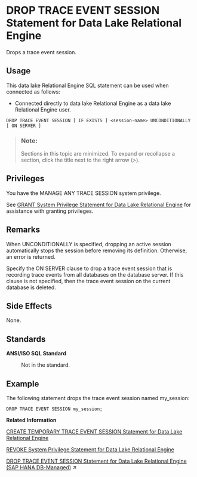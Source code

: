 <!-- loio816f77f16ce21014902f832b346099c2 -->

# DROP TRACE EVENT SESSION Statement for Data Lake Relational Engine

Drops a trace event session.



<a name="loio816f77f16ce21014902f832b346099c2__section_azh_5fj_znb"/>

## Usage

This data lake Relational Engine SQL statement can be used when connected as follows:

-   Connected directly to data lake Relational Engine as a data lake Relational Engine user.



```
DROP TRACE EVENT SESSION [ IF EXISTS ] <session-name> UNCONDITIONALLY [ ON SERVER ]
```



> ### Note:  
> Sections in this topic are minimized. To expand or recollapse a section, click the title next to the right arrow \(*\>*\).



<a name="loio816f77f16ce21014902f832b346099c2__drop_trace_event_session_priv1"/>

## Privileges

You have the MANAGE ANY TRACE SESSION system privilege.

See [GRANT System Privilege Statement for Data Lake Relational Engine](grant-system-privilege-statement-for-data-lake-relational-engine-a3dfcb0.md) for assistance with granting privileges.



<a name="loio816f77f16ce21014902f832b346099c2__drop_trace_event_session_remarks1"/>

## Remarks

When UNCONDITIONALLY is specified, dropping an active session automatically stops the session before removing its definition. Otherwise, an error is returned.

Specify the ON SERVER clause to drop a trace event session that is recording trace events from all databases on the database server. If this clause is not specified, then the trace event session on the current database is deleted.



<a name="loio816f77f16ce21014902f832b346099c2__drop_trace_event_session_side_effects1"/>

## Side Effects

None.



<a name="loio816f77f16ce21014902f832b346099c2__drop_trace_event_session_standards1"/>

## Standards


<dl>
<dt><b>

ANSI/ISO SQL Standard

</b></dt>
<dd>

Not in the standard.



</dd>
</dl>



## Example

The following statement drops the trace event session named my\_session:

```
DROP TRACE EVENT SESSION my_session;
```

**Related Information**  


[CREATE TEMPORARY TRACE EVENT SESSION Statement for Data Lake Relational Engine](create-temporary-trace-event-session-statement-for-data-lake-relational-engine-816cf4d.md "Creates a user trace event session.")

[REVOKE System Privilege Statement for Data Lake Relational Engine](revoke-system-privilege-statement-for-data-lake-relational-engine-a3eadda.md "Removes specific system privileges from specific users and the right to administer the privilege.")

[DROP TRACE EVENT SESSION Statement for Data Lake Relational Engine (SAP HANA DB-Managed)](https://help.sap.com/viewer/a898e08b84f21015969fa437e89860c8/2024_3_QRC/en-US/1b596abba6ea4afeb9284194d73b4dd2.html "Drops a trace event session.") :arrow_upper_right:

